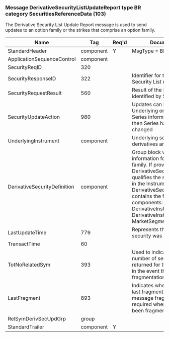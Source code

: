 ### Message DerivativeSecurityListUpdateReport type BR category SecuritiesReferenceData (103)

The Derivative Security List Update Report message is used to send updates to an option family or the strikes that comprise an option family.

| Name                         | Tag       | Req'd | Documentation                                                                                                                               |
|------------------------------|-----------|----------|-------------------------------------------------------------------------------------------------------------------------------|
| StandardHeader               | component |   Y   | MsgType = BR                                                                                                                               |
| ApplicationSequenceControl   | component |       |                                                                                                                                |
| SecurityReqID                | 320       |       |                                                                                                                                |
| SecurityResponseID           | 322       |       | Identifier for the Derivative Security List message                                                                                                                               |
| SecurityRequestResult        | 560       |       | Result of the Security Request identified by SecurityReqID                                                                                                                               |
| SecurityUpdateAction         | 980       |       | Updates can be applied to Underlying or option class. If Series information provided, then Series has explicitly changed                                                                                                                               |
| UnderlyingInstrument         | component |       | Underlying security for which derivatives are being returned                                                                                                                               |
| DerivativeSecurityDefinition | component |       | Group block which contains all information for an option family. If provided DerivativeSecurityDefinition qualifies the strikes specified in the Instrument block. DerivativeSecurityDefinition contains the following components: DerivativeInstrument. DerivativeInstrumentExtension, MarketSegmentGrp |
| LastUpdateTime               | 779       |       | Represents the time at which a security was last updated                                                                                                                               |
| TransactTime                 | 60        |       |                                                                                                                                |
| TotNoRelatedSym              | 393       |       | Used to indicate the total number of securities being returned for this request. Used in the event that message fragmentation is required.                                                                                                                               |
| LastFragment                 | 893       |       | Indicates whether this is the last fragment in a sequence of message fragments. Only required where message has been fragmented.                                                                                                                               |
| RelSymDerivSecUpdGrp         | group     |       |                                                                                                                                |
| StandardTrailer              | component |   Y   |                                                                                                                                |

